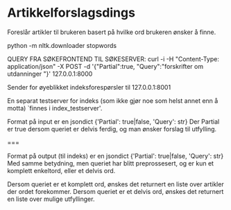 # Artikkelforslagsdings
Foreslår artikler til brukeren basert på hvilke ord brukeren ønsker å finne.

python -m nltk.downloader stopwords


QUERY FRA SØKEFRONTEND TIL SØKESERVER:
curl -i -H "Content-Type: application/json" -X POST -d '{"Partial":true, "Query":"forskrifter om utdanninger "}' 127.0.0.1:8000

Sender for øyeblikket indeksforespørsler til 127.0.0.1:8001 

En separat testserver for indeks (som ikke gjør noe som helst annet enn å motta) `finnes i index_testserver'.


Format på input er en jsondict {'Partial': true|false, 'Query': str}
Der Partial er true dersom queriet er delvis ferdig, og man ønsker forslag til utfylling.

===

Format på output (til indeks) er en jsondict {'Partial': true|false, 'Query': str}
Med samme betydning, men queriet har blitt preprossesert, og er kun et komplett enkeltord, 
eller et delvis ord. 

Dersom queriet er et komplett ord, ønskes det returnert en liste over artikler der ordet forekommer.
Dersom queriet er et delvis ord, ønskes det returnert en liste over mulige utfyllinger.
